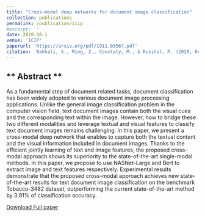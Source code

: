 ```yaml
---
title: "Cross-modal deep networks for document image classification"
collection: publications
permalink: /publication/icip
#excerpt: ''
date: 2020-10-1
venue: 'ICIP'
paperurl: 'https://arxiv.org/pdf/1911.03567.pdf'
citation: 'Bakkali, S., Ming, Z., Coustaty, M., & Rusiñol, M. (2020, October). Cross-modal deep networks for document image classification. In 2020 IEEE International Conference on Image Processing (ICIP) (pp. 2556-2560). IEEE. (Core rang B)'
---
```


** Abstract **
------
As a fundamental step of document related tasks, document classification has been widely adopted to various document image processing applications. Unlike the general image classification problem in the computer vision field, text document images contain both the visual cues and the corresponding text within the image. However, how to bridge these two different modalities and leverage textual and visual features to classify text document images remains challenging. In this paper, we present a cross-modal deep network that enables to capture both the textual content and the visual information included in document images. Thanks to the efficient jointly learning of text and image features, the proposed cross-modal approach shows its superiority to the state-of-the-art single-modal methods. In this paper, we propose to use NASNet-Large and Bert to extract image and text features respectively. Experimental results demonstrate that the proposed cross-modal approach achieves new state-of-the-art results for text document image classification on the benchmark Tobacco-3482 dataset, outperforming the current state-of-the-art method by 3.91\% of classification accuracy.

[Download Full paper](https://arxiv.org/pdf/1911.03567.pdf)